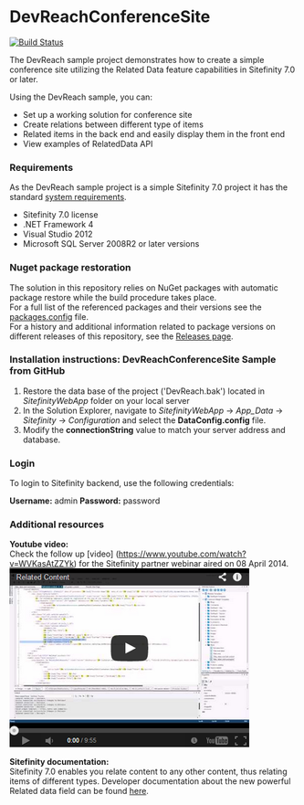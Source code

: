 DevReachConferenceSite
======================

[![Build Status](http://sdk-jenkins-ci.cloudapp.net/buildStatus/icon?job=Telerik.Sitefinity.Samples.DevReachConferenceSite.CI)](http://sdk-jenkins-ci.cloudapp.net/job/Telerik.Sitefinity.Samples.DevReachConferenceSite.CI/)

The DevReach sample project demonstrates how to create a simple conference site utilizing the Related Data feature capabilities in Sitefinity 7.0 or later.

Using the DevReach sample, you can:

* Set up a working solution for conference site
* Create relations between different type of items
* Related items in the back end and easily display them in the front end
* View examples of RelatedData API

### Requirements

As the DevReach sample project is a simple Sitefinity 7.0 project it has the standard [system requirements](http://www.sitefinity.com/documentation/documentationarticles/installation-and-administration-guide/install-sitefinity/system-requirements-).

* Sitefinity 7.0 license
* .NET Framework 4
* Visual Studio 2012
* Microsoft SQL Server 2008R2 or later versions

### Nuget package restoration
The solution in this repository relies on NuGet packages with automatic package restore while the build procedure takes place.   
For a full list of the referenced packages and their versions see the [packages.config](https://github.com/Sitefinity-SDK/Telerik.Sitefinity.Samples.DevReachConferenceSite/blob/master/SitefinityWebApp/packages.config) file.    
For a history and additional information related to package versions on different releases of this repository, see the [Releases page](https://github.com/Sitefinity-SDK/Telerik.Sitefinity.Samples.DevReachConferenceSite/releases).    


### Installation instructions: DevReachConferenceSite Sample from GitHub

1. Restore the data base of the project ('DevReach.bak') located in _SitefinityWebApp_ folder on your local server
2. In the Solution Explorer, navigate to _SitefinityWebApp_ -> *App_Data* -> _Sitefinity_ -> _Configuration_ and select the **DataConfig.config** file. 
3. Modify the **connectionString** value to match your server address and database.

### Login

To login to Sitefinity backend, use the following credentials: 

**Username:** admin
**Password:** password

### Additional resources

**Youtube video:**   
Check the follow up [video] (https://www.youtube.com/watch?v=WVKasAtZZYk) for the Sitefinity partner webinar aired on 08 April 2014.    
[![Related Content](https://raw.githubusercontent.com/Sitefinity-SDK/Telerik.Sitefinity.Samples.DevReachConferenceSite/master/EmbedVideo.png)](http://youtu.be/WVKasAtZZYk)

**Sitefinity documentation:**   
Sitefinity 7.0 enables you relate content to any other content, thus relating items of different types. Developer documentation about the new powerful Related data field can be found [here](http://www.sitefinity.com/documentation/documentationarticles/related-data-field).
